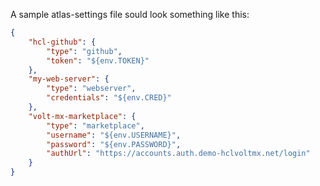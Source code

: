 A sample atlas-settings file sould look something like this:

```json
{
    "hcl-github": {
        "type": "github",
        "token": "${env.TOKEN}"
    },
    "my-web-server": {
        "type": "webserver",
        "credentials": "${env.CRED}"
    },
    "volt-mx-marketplace": {
        "type": "marketplace",
        "username": "${env.USERNAME}",
        "password": "${env.PASSWORD}",
        "authUrl": "https://accounts.auth.demo-hclvoltmx.net/login"
    }
}
```